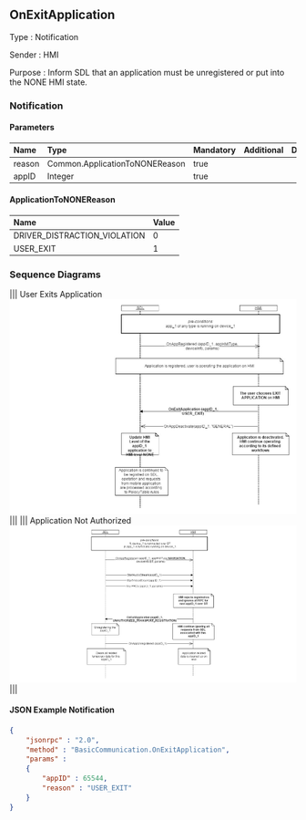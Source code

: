 ## OnExitApplication

Type
: Notification

Sender
: HMI

Purpose
: Inform SDL that an application must be unregistered or put into the NONE HMI state.

### Notification

#### Parameters

|Name|Type|Mandatory|Additional|Description|
|:---|:---|:--------|:---------|:----------|
|reason|Common.ApplicationToNONEReason|true|||
|appID|Integer|true|||

#### ApplicationToNONEReason

|Name|Value|
|:---|:----|
|DRIVER_DISTRACTION_VIOLATION|0|
|USER_EXIT|1|

### Sequence Diagrams
|||
User Exits Application
![OnExitApplication](./assets/OnExitApplicationUser.png)
|||
|||
Application Not Authorized
![OnExitApplication](./assets/OnExitApplicationUnauth.png)
|||

#### JSON Example Notification
```json
{
	"jsonrpc" : "2.0",
	"method" : "BasicCommunication.OnExitApplication",
	"params" :
	{
		"appID" : 65544,
		"reason" : "USER_EXIT"
	}
}
```
